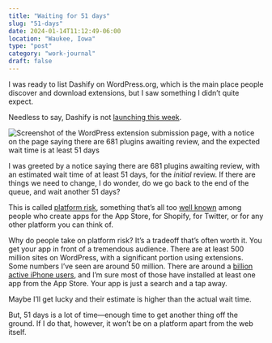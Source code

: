 ```yaml
---
title: "Waiting for 51 days"
slug: "51-days"
date: 2024-01-14T11:12:49-06:00
location: "Waukee, Iowa"
type: "post"
category: "work-journal"
draft: false
---
```


I was ready to list Dashify on WordPress.org, which is the main place people discover and download extensions, but I saw something I didn’t quite expect.

Needless to say, Dashify is not [launching this week](dashify-launch-week).

![Screenshot of the WordPress extension submission page, with a notice on the page saying there are 681 plugins awaiting review, and the expected wait time is at least 51 days](/51-days/wordpress-submission.png)

I was greeted by a notice saying there are 681 plugins awaiting review, with an estimated wait time of at least 51 days, for the *initial* review. If there are things we need to change, I do wonder, do we go back to the end of the queue, and wait another 51 days?

This is called [platform risk](https://thebootstrappedfounder.com/platform-risk/), something that’s all too [well known](https://world.hey.com/dhh/apple-rejects-the-hey-calendar-from-their-app-store-4316dc03) among people who create apps for the App Store, for Shopify, for Twitter, or for any other platform you can think of.

Why do people take on platform risk? It’s a tradeoff that’s often worth it. You get your app in front of a tremendous audience. There are at least 500 million sites on WordPress, with a significant portion using extensions. Some numbers I’ve seen are around 50 million. There are around a [billion active iPhone users](https://www.theverge.com/2021/1/27/22253162/iphone-users-total-number-billion-apple-tim-cook-q1-2021), and I’m sure most of those have installed at least one app from the App Store. Your app is just a search and a tap away.

Maybe I’ll get lucky and their estimate is higher than the actual wait time.

But, 51 days is a lot of time—enough time to get another thing off the ground. If I do that, however, it won’t be on a platform apart from the web itself.
